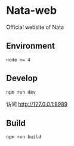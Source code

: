# Nata-web
Official website of Nata

## Environment

```
node >= 4
```

## Develop

```
npm run dev
```

访问 http://127.0.0.1:8989

## Build

```
npm run build
```
